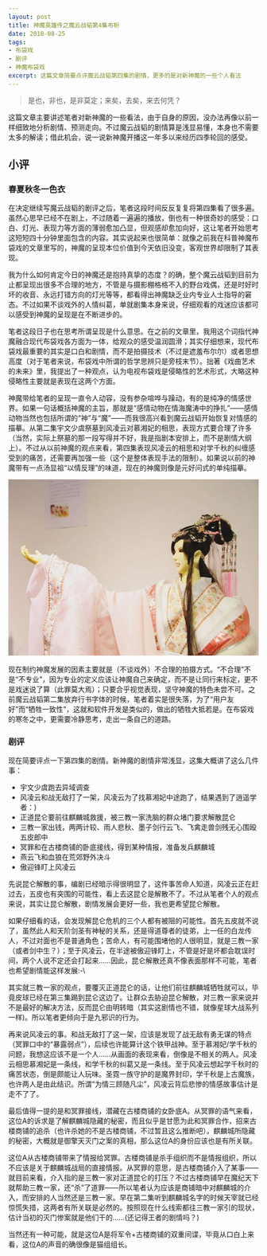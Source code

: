 ```yaml
---
layout: post
title: 神魔英雄传之魔云战韬第4集布析
date: 2018-08-25
tags: 
- 布袋戏 
- 剧评
- 神魔布袋戏
excerpt: 这篇文章简要点评魔云战韬第四集的剧情，更多的是对新神魔的一些个人看法
---
```


> 是也，非也，是非莫定；来矣，去矣，来去何凭？

这篇文章主要讲述笔者对新神魔的一些看法，由于自身的原因，没办法再像以前一样细致地分析剧情、预测走向。不过魔云战韬的剧情算是浅显易懂，本身也不需要太多的解读；借此机会，说一说新神魔开播这一年多以来经历四季轮回的感受。

## 小评

### 春夏秋冬一色衣

在决定继续写魔云战韬的剧评之后，笔者这段时间反反复复将第四集看了很多遍。虽然心思早已经不在剧上，不过随着一遍遍的播放，倒也有一种很奇妙的感受：口白、灯光、表现力等方面的薄弱愈加凸显，但观感却愈加向好，这让笔者开始思考这短短四十分钟里面包含的内容。其实说起来也很简单：就像之前我在科普神魔布袋戏的文章里写的，神魔的呈现本位价值到今天依旧没变，客观世界却限制了其表现。

我为什么如何肯定今日的神魔还是抱持真挚的态度？的确，整个魔云战韬到目前为止都呈现出很多不合理的地方，不管是与摄影棚格格不入的野台戏偶，还是时好时坏的收音、永远打错方向的灯光等等，都看得出神魔缺乏业内专业人士指导的窘态。不过如果不谈戏外的人情纠葛，单就剧集本身来说，仔细观看的戏迷应该都可以感受到神魔的呈现是在不断进步的。

笔者这段日子也在思考所谓呈现是什么意思。在之前的文章里，我用这个词指代神魔融合现代布袋戏各方面为一体，给观众的感受温润圆滑；其实仔细想来，现代布袋戏最重要的其实是口白和剧情，而不是拍摄技术（不过是遮羞布尔尔）或者思想高度（对于笔者来说，布袋戏中所谓的哲学思辨只是旁枝末节）。拙著《戏曲艺术的未来》里，我提出了一种观点，认为电视布袋戏是侵略性的艺术形式，大略这种侵略性主要就是表现在这两个方面。

<!--笔者个人的观点，侵略性主要来源于剧情(口白姑且不谈，笔者也非是布袋戏从业者)。笔者接触的很多上了年纪的人，能轻易地说出三十年前录像带时期的剧情，也许多年以后，那便是深深侵入戏迷脑海的回忆。笔者前述对神魔的回忆，就藏在那些尘封的卷宗尺牍之中；谈起神魔的剧情，除了世界观和情节的发展，就剩下那若即若离、虚无缥缈的“呈现”了。-->

神魔带给笔者的呈现一直令人动容，没有参杂喧哗与躁动，有的是纯净的情感世界。如果一句话概括神魔的主旨，那就是“感情动物在情海魔涛中的挣扎”——感情动物当然也包括所谓的“神”与“魔”——而我很高兴看到魔云战韬开始恢复对情感的描摹。从第二集宇文少虞祭墓到风凌云对慕湘妃的相思，表现方式要合理了许多（当然，实际上祭墓的那一段写得并不好，我是指剧本安排上，而不是剧情大纲上）。不过从以前神魔的观点来看，第四集表现风凌云的相思和对学千秋的纠缠感受到的痛苦，还需要再加强一些（这个是整体表现手法的限制）。如果说以前的神魔带有一点汤显祖“以情反理”的味道，现在的神魔则像是元好问式的单纯描摹。

![慕湘妃](/assets/images/2018/MXF.jpeg)

现在制约神魔发展的因素主要就是（不谈戏外）不合理的拍摄方式。“不合理”不是“不专业”，因为专业的定义应该让神魔自己来确定，而不是让同行来标定，更不是戏迷说了算（此罪莫大焉）；只要合乎视觉表现，坚守神魔的特色未尝不可。之前魔云战韬第二集放弃行书字体的时候，笔者着实是很失落，为了“用户友好”而“牺牲一致性”，这就和软件开发是类似的，做出的牺牲大抵若是。在布袋戏的寒冬之中，更需要冷静思考，走出一条自己的道路。

### 剧评

现在简要评点一下第四集的剧情。新神魔的剧情非常浅显，这集大概讲了这么几件事：

- 宇文少虞跑去异域调查
- 风凌云和战无敌打了一架，风凌云为了找慕湘妃中途跑了，结果遇到了逍遥学者：)
- 正道昆仑要前往麒麟城救援，被三教一家洗脑的群众堵门要求解散昆仑
- 三教一家出钱，两两计较、雨人悲秋、墨子剑行云飞、飞禽走兽剑残无心围殴五皮郎中
- 冥罪和在古楼商铺的卧底接线，得到某种情报，准备发兵麒麟城
- 燕云飞和血狼在荒郊野外决斗
- 傲迎锋盯上风凌云

先说昆仑解散的事，编剧已经暗示得很明显了，这件事苦命人知道，风凌云正在赶过去，五皮也有突围的可能性，看上去这昆仑是解散不了。不过从笔者个人的观点来说，其实让昆仑解散，剧情发展会更好一些，我也更希望昆仑解散。

如果仔细看的话，会发现解昆仑危机的三个人都有被阻的可能性。首先五皮就不说了，虽然此人和天阶剑圣有神秘的关系，还是得道尊者的徒弟，上一任的白龙传人，不过对面也不是普通角色；苦命人，有可能围堵他的人很明显，就是三教一家（或者剑中生？）；至于风凌云，在半途被傲迎锋盯上，不管是好是坏都会耽误时间，两个人说不定还会打起来……因此，昆仑解散还真不像表面那样不可能，笔者也希望剧情能这样发展:-\

其实就三教一家的观点，要覆灭正道昆仑的话，让他们前往麒麟城牺牲就可以，毕竟皮球已经在第三集踢到昆仑这边了。让群众去胁迫昆仑解散，对三教一家来说并不是最好的解决方法，反而昆仑由明转暗（其实这剧情也不错，就像星球大战系列一样)。所以笔者更倾向于是九邪识的行为。

再来说风凌云的事。和战无敌打了这一架，应该是发现了战无敌有勇无谋的特点（冥罪口中的“暴露弱点”），后续也许能算计这个铁甲战神。至于慕湘妃/学千秋的问题，我想这应该不是一个人……从画面的表现来看，倒像是不相关的两人。风凌云相思慕湘妃是一条线，和学千秋的纠葛又是一条线。至于风凌云想起学千秋时的痛苦状态，倒是颇能让人玩味。圣霓一族守护的是魔界封印，学千秋是上古魔族，也许两人是由此结识。所谓“为情三顾随凡尘”，风凌云背后悲惨的情感故事估计是走不了了。

最后值得一提的是和冥罪接线，潜藏在古楼商铺的女卧底A。从冥罪的语气来看，这位A的诉求是了解麒麟城隐藏的秘密，而且似乎是甘愿为此和冥罪合作，招来古楼商铺的追杀（也许杀她的不是古楼商铺，不过暂且这么推断吧）。麒麟城所隐藏的秘密，大概就是御擎天灭门之案的真相，那么这位A的身份应该也是有所关联。

这位A从古楼商铺带来了情报给冥罪。古楼商铺是杀手组织而不是情报组织，所以不应该是关于麒麟城战局的直接情报。从冥罪的意思，是古楼商铺介入了某事——就目前来看，介入指的是三教一家对正道昆仑的打压？不过古楼商铺早在魔纪天下就帮助三教一家，还“杀”了道罪——所以笔者认为应该是商铺暗中对麒麟城的介入，而安排的人当然还是三教一家。早在第二集听到麒麟城名字的时候天宰就已经惊慌失措，这两者有所关联是必然的。按照现在什么线索都往三教一家引的现状，估计当初的灭门惨案就是他们干的……(还记得王者的剧情吗？)

当然还有一种可能，就是这位A是将军令+古楼商铺的双重间谍，毕竟从口白上来看，这位A的声音的确很像是猫组组长。
